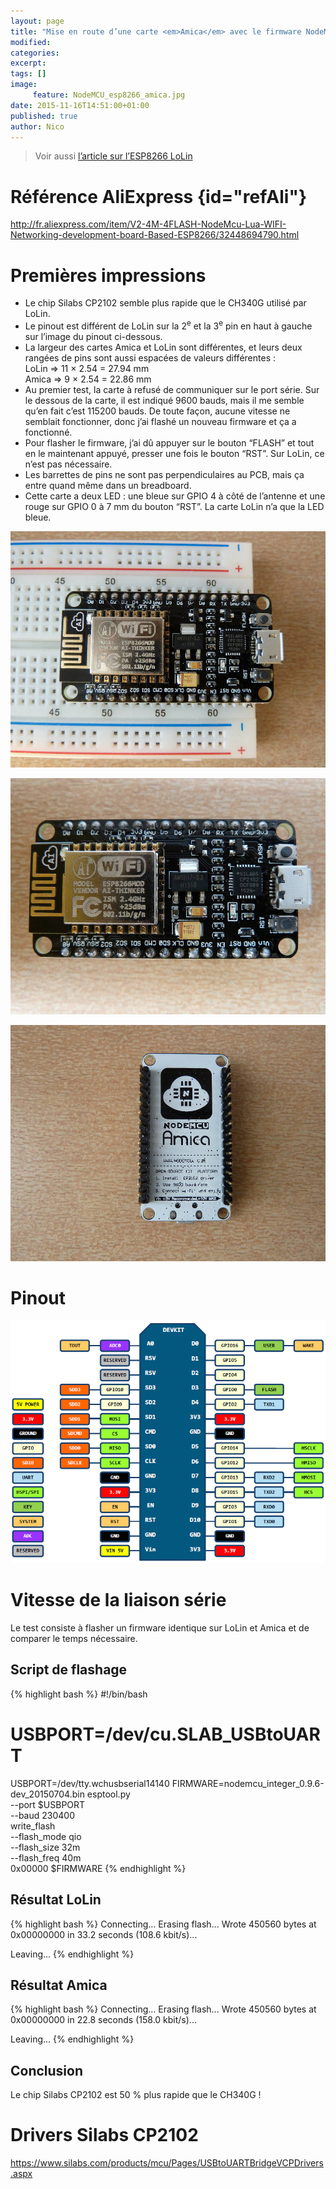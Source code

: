 ```yaml
---
layout: page
title: "Mise en route d’une carte <em>Amica</em> avec le firmware NodeMCU et un module WiFi ESP8266"
modified:
categories:
excerpt:
tags: []
image:
     feature: NodeMCU_esp8266_amica.jpg
date: 2015-11-16T14:51:00+01:00
published: true
author: Nico
---
```




> Voir aussi [l’article sur l’ESP8266 LoLin](/NodeMCU_esp8266/)



# Référence AliExpress {id="refAli"}

<http://fr.aliexpress.com/item/V2-4M-4FLASH-NodeMcu-Lua-WIFI-Networking-development-board-Based-ESP8266/32448694790.html>



# Premières impressions

- Le chip Silabs CP2102 semble plus rapide que le CH340G utilisé par LoLin.
- Le pinout est différent de LoLin sur la 2<sup>e</sup> et la 3<sup>e</sup> pin en haut à gauche sur l’image du pinout ci-dessous.
- La largeur des cartes Amica et LoLin sont différentes, et leurs deux rangées de pins sont aussi espacées de valeurs différentes :<br/>
LoLin ⇒ 11 × 2.54 = 27.94 mm<br/>
Amica ⇒ 9 × 2.54 = 22.86 mm
- Au premier test, la carte à refusé de communiquer sur le port série. Sur le dessous de la carte, il est indiqué 9600 bauds, mais il me semble qu’en fait c’est 115200 bauds. De toute façon, aucune vitesse ne semblait fonctionner, donc j’ai flashé un nouveau firmware et ça a fonctionné.
- Pour flasher le firmware, j’ai dû appuyer sur le bouton “FLASH” et tout en le maintenant appuyé, presser une fois le bouton “RST”. Sur LoLin, ce n’est pas nécessaire.
- Les barrettes de pins ne sont pas perpendiculaires au PCB, mais ça entre quand même dans un breadboard.
- Cette carte a deux LED : une bleue sur GPIO 4 à côté de l’antenne et une rouge sur GPIO 0 à 7 mm du bouton “RST”. La carte LoLin n’a que la LED bleue.


![](/files/2015-11-16-NodeMCU_esp8266_amica/NodeMCU_esp8266_amica_001_lowres.jpg)

![](/files/2015-11-16-NodeMCU_esp8266_amica/NodeMCU_esp8266_amica_002_lowres.jpg)

![](/files/2015-11-16-NodeMCU_esp8266_amica/NodeMCU_esp8266_amica_003_lowres.jpg)



# Pinout

![](/files/2015-05-28-pinouts/images/NodeMCU_esp8266_amica_pinout.png)


# Vitesse de la liaison série

Le test consiste à flasher un firmware identique sur LoLin et Amica et de comparer le temps nécessaire.

## Script de flashage

{% highlight bash %}
#!/bin/bash

# USBPORT=/dev/cu.SLAB_USBtoUART
USBPORT=/dev/tty.wchusbserial14140
FIRMWARE=nodemcu_integer_0.9.6-dev_20150704.bin
esptool.py           \
    --port $USBPORT  \
    --baud 230400    \
    write_flash      \
    --flash_mode qio \
    --flash_size 32m \
    --flash_freq 40m \
    0x00000 $FIRMWARE
{% endhighlight %}

## Résultat LoLin

{% highlight bash %}
Connecting...
Erasing flash...
Wrote 450560 bytes at 0x00000000 in 33.2 seconds (108.6 kbit/s)...

Leaving...
{% endhighlight %}

## Résultat Amica

{% highlight bash %}
Connecting...
Erasing flash...
Wrote 450560 bytes at 0x00000000 in 22.8 seconds (158.0 kbit/s)...

Leaving...
{% endhighlight %}

## Conclusion

Le chip Silabs CP2102 est 50 % plus rapide que le CH340G !

# Drivers Silabs CP2102

<https://www.silabs.com/products/mcu/Pages/USBtoUARTBridgeVCPDrivers.aspx>


